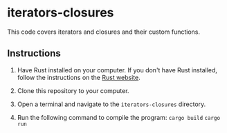# iterators-closures
This code covers iterators and closures and their custom functions.
## Instructions
1. Have Rust installed on your computer. If you don't have Rust installed, follow the instructions on the [Rust website](https://www.rust-lang.org/tools/install).

2. Clone this repository to your computer.

3. Open a terminal and navigate to the `iterators-closures` directory.

4. Run the following command to compile the program:
```cargo build```
```cargo run```